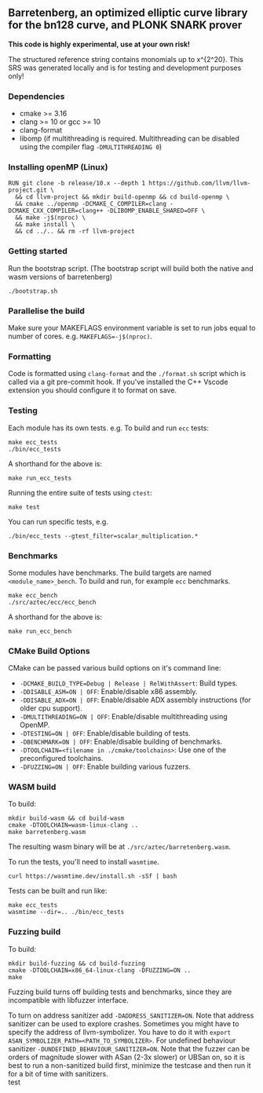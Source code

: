 ## Barretenberg, an optimized elliptic curve library for the bn128 curve, and PLONK SNARK prover

**This code is highly experimental, use at your own risk!**

The structured reference string contains monomials up to x^{2^20}. This SRS was generated locally and is for testing and development purposes only!

### Dependencies

- cmake >= 3.16
- clang >= 10 or gcc >= 10
- clang-format
- libomp (if multithreading is required. Multithreading can be disabled using the compiler flag `-DMULTITHREADING 0`)

### Installing openMP (Linux)

```
RUN git clone -b release/10.x --depth 1 https://github.com/llvm/llvm-project.git \
  && cd llvm-project && mkdir build-openmp && cd build-openmp \
  && cmake ../openmp -DCMAKE_C_COMPILER=clang -DCMAKE_CXX_COMPILER=clang++ -DLIBOMP_ENABLE_SHARED=OFF \
  && make -j$(nproc) \
  && make install \
  && cd ../.. && rm -rf llvm-project
```

### Getting started

Run the bootstrap script. (The bootstrap script will build both the native and wasm versions of barretenberg)

```
./bootstrap.sh
```

### Parallelise the build

Make sure your MAKEFLAGS environment variable is set to run jobs equal to number of cores. e.g. `MAKEFLAGS=-j$(nproc)`.

### Formatting

Code is formatted using `clang-format` and the `./format.sh` script which is called via a git pre-commit hook.
If you've installed the C++ Vscode extension you should configure it to format on save.

### Testing

Each module has its own tests. e.g. To build and run `ecc` tests:

```
make ecc_tests
./bin/ecc_tests
```

A shorthand for the above is:

```
make run_ecc_tests
```

Running the entire suite of tests using `ctest`:

```
make test
```

You can run specific tests, e.g.

```
./bin/ecc_tests --gtest_filter=scalar_multiplication.*
```

### Benchmarks

Some modules have benchmarks. The build targets are named `<module_name>_bench`. To build and run, for example `ecc` benchmarks.

```
make ecc_bench
./src/aztec/ecc/ecc_bench
```

A shorthand for the above is:

```
make run_ecc_bench
```

### CMake Build Options

CMake can be passed various build options on it's command line:

- `-DCMAKE_BUILD_TYPE=Debug | Release | RelWithAssert`: Build types.
- `-DDISABLE_ASM=ON | OFF`: Enable/disable x86 assembly.
- `-DDISABLE_ADX=ON | OFF`: Enable/disable ADX assembly instructions (for older cpu support).
- `-DMULTITHREADING=ON | OFF`: Enable/disable multithreading using OpenMP.
- `-DTESTING=ON | OFF`: Enable/disable building of tests.
- `-DBENCHMARK=ON | OFF`: Enable/disable building of benchmarks.
- `-DTOOLCHAIN=<filename in ./cmake/toolchains>`: Use one of the preconfigured toolchains.
- `-DFUZZING=ON | OFF`: Enable building various fuzzers.

### WASM build

To build:

```
mkdir build-wasm && cd build-wasm
cmake -DTOOLCHAIN=wasm-linux-clang ..
make barretenberg.wasm
```

The resulting wasm binary will be at `./src/aztec/barretenberg.wasm`.

To run the tests, you'll need to install `wasmtime`.

```
curl https://wasmtime.dev/install.sh -sSf | bash
```

Tests can be built and run like:

```
make ecc_tests
wasmtime --dir=.. ./bin/ecc_tests
```

### Fuzzing build

To build:
```
mkdir build-fuzzing && cd build-fuzzing
cmake -DTOOLCHAIN=x86_64-linux-clang -DFUZZING=ON ..
make
```
Fuzzing build turns off building tests and benchmarks, since they are incompatible with libfuzzer interface.

To turn on address sanitizer add `-DADDRESS_SANITIZER=ON`. Note that address sanitizer can be used to explore crashes.
Sometimes you might have to specify the address of llvm-symbolizer. You have to do it with `export ASAN_SYMBOLIZER_PATH=<PATH_TO_SYMBOLIZER>`.
For undefined behaviour sanitizer `-DUNDEFINED_BEHAVIOUR_SANITIZER=ON`.
Note that the fuzzer can be orders of magnitude slower with ASan (2-3x slower) or UBSan on, so it is best to run a non-sanitized build first, minimize the testcase and then run it for a bit of time with sanitizers.  
test
